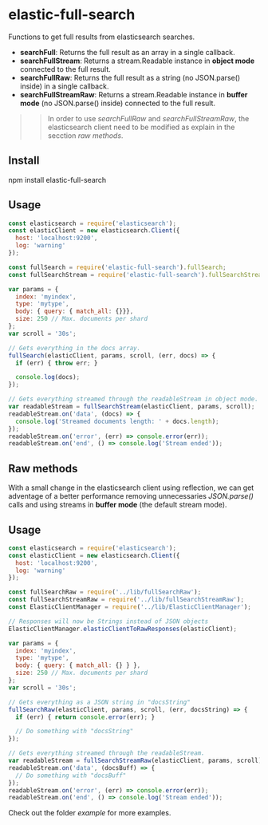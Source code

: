 elastic-full-search
===
Functions to get full results from elasticsearch searches.
* **searchFull**: Returns the full result as an array in a single callback.
* **searchFullStream**: Returns a stream.Readable instance in **object mode** connected to the full result.
* **searchFullRaw**: Returns the full result as a string (no JSON.parse() inside) in a single callback.
* **searchFullStreamRaw**: Returns a stream.Readable instance in **buffer mode** (no JSON.parse() inside) connected to the full result.

>> In order to use *searchFullRaw* and *searchFullStreamRaw*, the elasticsearch client need to be modified as explain in the secction *raw methods*.

## Install
npm install elastic-full-search

## Usage
```javascript
const elasticsearch = require('elasticsearch');
const elasticClient = new elasticsearch.Client({
  host: 'localhost:9200',
  log: 'warning'
});

const fullSearch = require('elastic-full-search').fullSearch;
const fullSearchStream = require('elastic-full-search').fullSearchStream;

var params = {
  index: 'myindex',
  type: 'mytype',
  body: { query: { match_all: {}}},
  size: 250 // Max. documents per shard
};
var scroll = '30s';

// Gets everything in the docs array.
fullSearch(elasticClient, params, scroll, (err, docs) => {
  if (err) { throw err; }

  console.log(docs);
});

// Gets everything streamed through the readableStream in object mode.
var readableStream = fullSearchStream(elasticClient, params, scroll);
readableStream.on('data', (docs) => {
  console.log('Streamed documents length: ' + docs.length);
});
readableStream.on('error', (err) => console.error(err));
readableStream.on('end', () => console.log('Stream ended'));
```

## Raw methods
With a small change in the elasticsearch client using reflection, we can get adventage of a better performance removing unnecessaries *JSON.parse()* calls and using streams in **buffer mode** (the default stream mode).

## Usage
```javascript
const elasticsearch = require('elasticsearch');
const elasticClient = new elasticsearch.Client({
  host: 'localhost:9200',
  log: 'warning'
});

const fullSearchRaw = require('../lib/fullSearchRaw');
const fullSearchStreamRaw = require('../lib/fullSearchStreamRaw');
const ElasticClientManager = require('../lib/ElasticClientManager');

// Responses will now be Strings instead of JSON objects
ElasticClientManager.elasticClientToRawResponses(elasticClient);

var params = {
  index: 'myindex',
  type: 'mytype',
  body: { query: { match_all: {} } },
  size: 250 // Max. documents per shard
};
var scroll = '30s';

// Gets everything as a JSON string in "docsString"
fullSearchRaw(elasticClient, params, scroll, (err, docsString) => {
  if (err) { return console.error(err); }

  // Do something with "docsString"
});

// Gets everything streamed through the readableStream.
var readableStream = fullSearchStreamRaw(elasticClient, params, scroll);
readableStream.on('data', (docsBuff) => {
  // Do something with "docsBuff"
});
readableStream.on('error', (err) => console.error(err));
readableStream.on('end', () => console.log('Stream ended'));
```
Check out the folder *example* for more examples.